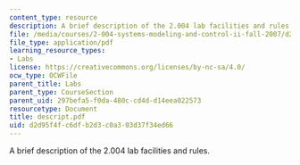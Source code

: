 ```yaml
---
content_type: resource
description: A brief description of the 2.004 lab facilities and rules.
file: /media/courses/2-004-systems-modeling-and-control-ii-fall-2007/d2d95f4fc6dfb2d3c0a303d37f34ed66_descript.pdf
file_type: application/pdf
learning_resource_types:
- Labs
license: https://creativecommons.org/licenses/by-nc-sa/4.0/
ocw_type: OCWFile
parent_title: Labs
parent_type: CourseSection
parent_uid: 297befa5-f0da-480c-cd4d-d14eea022573
resourcetype: Document
title: descript.pdf
uid: d2d95f4f-c6df-b2d3-c0a3-03d37f34ed66
---
```

A brief description of the 2.004 lab facilities and rules.